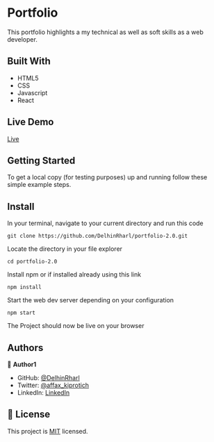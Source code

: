 # Portfolio

This portfolio highlights a my technical as well as soft skills as a web developer.


## Built With

- HTML5
- CSS
- Javascript
- React

## Live Demo

[Live](https://portfolio-affax.herokuapp.com/)

## Getting Started

To get a local copy (for testing purposes) up and running follow these simple example steps.

## Install

In your terminal, navigate to your current directory and run this code

`git clone https://github.com/DelhinRharl/portfolio-2.0.git`

Locate the directory in your file explorer

`cd portfolio-2.0`

Install npm or if installed already using this link

`npm install`

Start the web dev server depending on your configuration

`npm start`

The Project should now be live on your browser

## Authors

👤 **Author1**

- GitHub: [@DelhinRharl](https://github.com/DelhinRharl)
- Twitter: [@affax_kiprotich](https://twitter.com/affax_kiprotich)
- LinkedIn: [LinkedIn](https://www.linkedin.com/in/affaxed-kiprotich/)

## 📝 License

This project is [MIT](./MIT.md) licensed.
